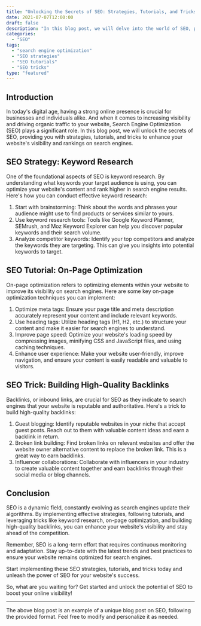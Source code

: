 ```yaml
---
title: "Unlocking the Secrets of SEO: Strategies, Tutorials, and Tricks"
date: 2021-07-07T12:00:00
draft: false
description: "In this blog post, we will delve into the world of SEO, providing you with strategies, tutorials, and tricks to enhance your website's visibility and rankings on search engines."
categories:
  - "SEO"
tags:
  - "search engine optimization"
  - "SEO strategies"
  - "SEO tutorials"
  - "SEO tricks"
type: "featured"
---
```


## Introduction

In today's digital age, having a strong online presence is crucial for businesses and individuals alike. And when it comes to increasing visibility and driving organic traffic to your website, Search Engine Optimization (SEO) plays a significant role. In this blog post, we will unlock the secrets of SEO, providing you with strategies, tutorials, and tricks to enhance your website's visibility and rankings on search engines.

## SEO Strategy: Keyword Research

One of the foundational aspects of SEO is keyword research. By understanding what keywords your target audience is using, you can optimize your website's content and rank higher in search engine results. Here's how you can conduct effective keyword research:

1. Start with brainstorming: Think about the words and phrases your audience might use to find products or services similar to yours.
2. Use keyword research tools: Tools like Google Keyword Planner, SEMrush, and Moz Keyword Explorer can help you discover popular keywords and their search volume.
3. Analyze competitor keywords: Identify your top competitors and analyze the keywords they are targeting. This can give you insights into potential keywords to target.

## SEO Tutorial: On-Page Optimization

On-page optimization refers to optimizing elements within your website to improve its visibility on search engines. Here are some key on-page optimization techniques you can implement:

1. Optimize meta tags: Ensure your page title and meta description accurately represent your content and include relevant keywords.
2. Use heading tags: Utilize heading tags (H1, H2, etc.) to structure your content and make it easier for search engines to understand.
3. Improve page speed: Optimize your website's loading speed by compressing images, minifying CSS and JavaScript files, and using caching techniques.
4. Enhance user experience: Make your website user-friendly, improve navigation, and ensure your content is easily readable and valuable to visitors.

## SEO Trick: Building High-Quality Backlinks

Backlinks, or inbound links, are crucial for SEO as they indicate to search engines that your website is reputable and authoritative. Here's a trick to build high-quality backlinks:

1. Guest blogging: Identify reputable websites in your niche that accept guest posts. Reach out to them with valuable content ideas and earn a backlink in return.
2. Broken link building: Find broken links on relevant websites and offer the website owner alternative content to replace the broken link. This is a great way to earn backlinks.
3. Influencer collaborations: Collaborate with influencers in your industry to create valuable content together and earn backlinks through their social media or blog channels.

## Conclusion

SEO is a dynamic field, constantly evolving as search engines update their algorithms. By implementing effective strategies, following tutorials, and leveraging tricks like keyword research, on-page optimization, and building high-quality backlinks, you can enhance your website's visibility and stay ahead of the competition.

Remember, SEO is a long-term effort that requires continuous monitoring and adaptation. Stay up-to-date with the latest trends and best practices to ensure your website remains optimized for search engines.

Start implementing these SEO strategies, tutorials, and tricks today and unleash the power of SEO for your website's success.

So, what are you waiting for? Get started and unlock the potential of SEO to boost your online visibility!

---

The above blog post is an example of a unique blog post on SEO, following the provided format. Feel free to modify and personalize it as needed.
